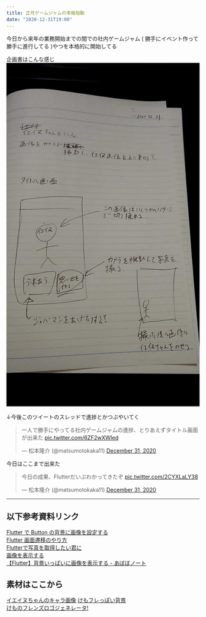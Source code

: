 ```yaml
---
title: 正月ゲームジャムの本格始動
date: "2020-12-31T19:00"
---
```


今日から来年の業務開始までの間での社内ゲームジャム ( 勝手にイベント作って勝手に進行してる )やつを本格的に開始してる

企画書はこんな感じ
![img](res/kikakusho.jpg)

↓今後このツイートのスレッドで進捗とかつぶやいてく
<blockquote class="twitter-tweet"><p lang="ja" dir="ltr">一人で勝手にやってる社内ゲームジャムの進捗、とりあえずタイトル画面が出来た <a href="https://t.co/6ZF2wXWIed">pic.twitter.com/6ZF2wXWIed</a></p>&mdash; 松本隆介 (@matsumotokaka11) <a href="https://twitter.com/matsumotokaka11/status/1344531074009845760?ref_src=twsrc%5Etfw">December 31, 2020</a></blockquote>


今日はここまで出来た
<blockquote class="twitter-tweet"><p lang="ja" dir="ltr">今日の成果、Flutterだいぶわかってきたぞ <a href="https://t.co/2CYXLaLY38">pic.twitter.com/2CYXLaLY38</a></p>&mdash; 松本隆介 (@matsumotokaka11) <a href="https://twitter.com/matsumotokaka11/status/1344562408157708288?ref_src=twsrc%5Etfw">December 31, 2020</a></blockquote>


---
## 以下参考資料リンク

[Flutter で Button の背景に画像を設定する](https://qiita.com/tktcorporation/items/a7946e0e0e9b07d76572)  
[Flutter 画面遷移のやり方](https://qiita.com/kono-hiroki/items/b1a8f19dfab371e7816d)  
[Flutterで写真を取得したい君に](https://qiita.com/toshinobu111/items/ea7556adfa5545e26e76)  
[画像を表示する](https://nzigen.com/flutter-reference/2018-04-16-image.html)  
[【Flutter】背景いっぱいに画像を表示する - あぼぼノート](https://aboy-perry.hatenablog.com/entry/flutter-backgroundimage)  

## 素材はここから
[イエイヌちゃんのキャラ画像](https://seiga.nicovideo.jp/seiga/im9129454)
[けもフレっぽい背景](https://seiga.nicovideo.jp/seiga/im6596397)  
[けものフレンズロゴジェネレータ!](https://aratama.github.io/kemonogen/)  
